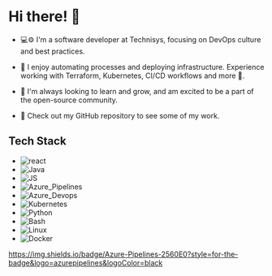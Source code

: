 # Hi there! 🖖

- 💻⚙️ I'm a software developer at Technisys, focusing on DevOps culture and best practices.

- 🚀 I enjoy automating processes and deploying infrastructure. Experience working with Terraform, Kubernetes, CI/CD workflows and more 🧪. 

- 🌱 I'm always looking to learn and grow, and am excited to be a part of the open-source community. 

- 👀 Check out my GitHub repository to see some of my work.


## Tech Stack

- ![react](https://img.shields.io/badge/React-20232A?style=for-the-badge&logo=react&logoColor=61DAFB)
- ![Java](https://img.shields.io/badge/Java-007396?style=for-the-badge&logo=java&logoColor=white)
- ![JS](https://img.shields.io/badge/JavaScript-F7DF1E?style=for-the-badge&logo=javascript&logoColor=black)
- ![Azure_Pipelines](https://img.shields.io/badge/Azure_Pipelines-2560E0?style=for-the-badge&logo=azurepipelines&logoColor=black)
- ![Azure_Devops](https://img.shields.io/badge/Azure_Devops-0078D7?style=for-the-badge&logo=azuredevops&logoColor=black)
- ![Kubernetes](https://img.shields.io/badge/Kubernetes-326CE5?style=for-the-badge&logo=kubernetes&logoColor=black)
- ![Python](https://img.shields.io/badge/Python-3776AB?style=for-the-badge&logo=python&logoColor=black)
- ![Bash](https://img.shields.io/badge/Bash-4EAA25?style=for-the-badge&logo=gnu-bash&logoColor=black)
- ![Linux](https://img.shields.io/badge/Linux-1793D1?style=for-the-badge&logo=arch-linux&logoColor=black)
- ![Docker](https://img.shields.io/badge/Docker-2496ED?style=for-the-badge&logo=docker&logoColor=black)

https://img.shields.io/badge/Azure-Pipelines-2560E0?style=for-the-badge&logo=azurepipelines&logoColor=black
